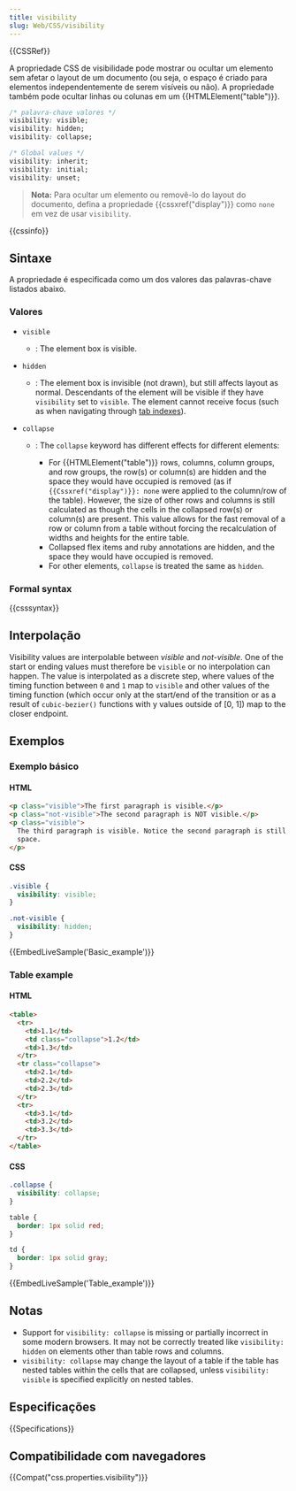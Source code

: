 ```yaml
---
title: visibility
slug: Web/CSS/visibility
---
```


{{CSSRef}}

A propriedade CSS de visibilidade pode mostrar ou ocultar um elemento sem afetar o layout de um documento (ou seja, o espaço é criado para elementos independentemente de serem visíveis ou não). A propriedade também pode ocultar linhas ou colunas em um {{HTMLElement("table")}}.

```css
/* palavra-chave valores */
visibility: visible;
visibility: hidden;
visibility: collapse;

/* Global values */
visibility: inherit;
visibility: initial;
visibility: unset;
```

> **Nota:** Para ocultar um elemento ou removê-lo do layout do documento, defina a propriedade {{cssxref("display")}} como `none` em vez de usar `visibility`.

{{cssinfo}}

## Sintaxe

A propriedade é especificada como um dos valores das palavras-chave listados abaixo.

### Valores

- `visible`
  - : The element box is visible.
- `hidden`
  - : The element box is invisible (not drawn), but still affects layout as normal. Descendants of the element will be visible if they have `visibility` set to `visible`. The element cannot receive focus (such as when navigating through [tab indexes](/pt-BR/docs/Web/HTML/Global_attributes/tabindex)).
- `collapse`

  - : The `collapse` keyword has different effects for different elements:

    - For {{HTMLElement("table")}} rows, columns, column groups, and row groups, the row(s) or column(s) are hidden and the space they would have occupied is removed (as if `{{Cssxref("display")}}: none` were applied to the column/row of the table). However, the size of other rows and columns is still calculated as though the cells in the collapsed row(s) or column(s) are present. This value allows for the fast removal of a row or column from a table without forcing the recalculation of widths and heights for the entire table.
    - Collapsed flex items and ruby annotations are hidden, and the space they would have occupied is removed.
    - For other elements, `collapse` is treated the same as `hidden`.

### Formal syntax

{{csssyntax}}

## Interpolação

Visibility values are interpolable between _visible_ and _not-visible_. One of the start or ending values must therefore be `visible` or no interpolation can happen. The value is interpolated as a discrete step, where values of the timing function between `0` and `1` map to `visible` and other values of the timing function (which occur only at the start/end of the transition or as a result of `cubic-bezier()` functions with y values outside of \[0, 1]) map to the closer endpoint.

## Exemplos

### Exemplo básico

#### HTML

```html
<p class="visible">The first paragraph is visible.</p>
<p class="not-visible">The second paragraph is NOT visible.</p>
<p class="visible">
  The third paragraph is visible. Notice the second paragraph is still occupying
  space.
</p>
```

#### CSS

```css
.visible {
  visibility: visible;
}

.not-visible {
  visibility: hidden;
}
```

{{EmbedLiveSample('Basic_example')}}

### Table example

#### HTML

```html
<table>
  <tr>
    <td>1.1</td>
    <td class="collapse">1.2</td>
    <td>1.3</td>
  </tr>
  <tr class="collapse">
    <td>2.1</td>
    <td>2.2</td>
    <td>2.3</td>
  </tr>
  <tr>
    <td>3.1</td>
    <td>3.2</td>
    <td>3.3</td>
  </tr>
</table>
```

#### CSS

```css
.collapse {
  visibility: collapse;
}

table {
  border: 1px solid red;
}

td {
  border: 1px solid gray;
}
```

{{EmbedLiveSample('Table_example')}}

## Notas

- Support for `visibility: collapse` is missing or partially incorrect in some modern browsers. It may not be correctly treated like `visibility: hidden` on elements other than table rows and columns.
- `visibility: collapse` may change the layout of a table if the table has nested tables within the cells that are collapsed, unless `visibility: visible` is specified explicitly on nested tables.

## Especificações

{{Specifications}}

## Compatibilidade com navegadores

{{Compat("css.properties.visibility")}}
